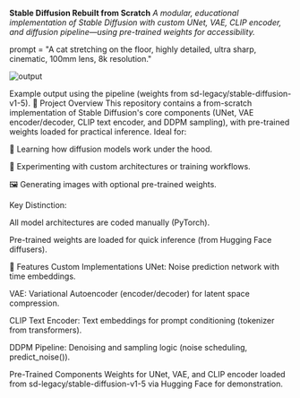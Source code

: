 **Stable Diffusion Rebuilt from Scratch**
*A modular, educational implementation of Stable Diffusion with custom UNet, VAE, CLIP encoder, and diffusion pipeline—using pre-trained weights for accessibility.*

prompt = "A cat stretching on the floor, highly detailed, ultra sharp, cinematic, 100mm lens, 8k resolution."


![output](https://github.com/user-attachments/assets/1b371ac8-1209-49c3-a839-0e12336af825)




Example output using the pipeline (weights from sd-legacy/stable-diffusion-v1-5).
📌 Project Overview
This repository contains a from-scratch implementation of Stable Diffusion's core components (UNet, VAE encoder/decoder, CLIP text encoder, and DDPM sampling), with pre-trained weights loaded for practical inference. Ideal for:

🧠 Learning how diffusion models work under the hood.

🔧 Experimenting with custom architectures or training workflows.

🖼️ Generating images with optional pre-trained weights.

Key Distinction:

All model architectures are coded manually (PyTorch).

Pre-trained weights are loaded for quick inference (from Hugging Face diffusers).


🚀 Features
Custom Implementations
UNet: Noise prediction network with time embeddings.

VAE: Variational Autoencoder (encoder/decoder) for latent space compression.

CLIP Text Encoder: Text embeddings for prompt conditioning (tokenizer from transformers).

DDPM Pipeline: Denoising and sampling logic (noise scheduling, predict_noise()).

Pre-Trained Components
Weights for UNet, VAE, and CLIP encoder loaded from sd-legacy/stable-diffusion-v1-5 via Hugging Face for demonstration.
